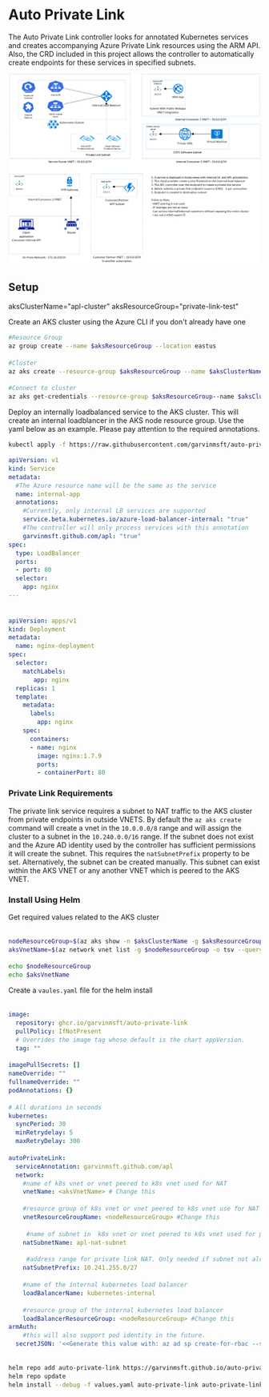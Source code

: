 # Auto Private Link
The Auto Private Link controller looks for annotated Kubernetes services and creates accompanying Azure Private Link resources using the ARM API. Also, the CRD included in this project allows the controller to automatically create endpoints for these services in specified subnets.  

![Architecture](images/architecture.png)


## Setup
aksClusterName="apl-cluster"
aksResourceGroup="private-link-test"

Create an AKS cluster using the Azure CLI if you don't already have one 
```bash
#Resource Group
az group create --name $aksResourceGroup --location eastus

#Cluster 
az aks create --resource-group $aksResourceGroup --name $aksClusterName --node-count 1 --generate-ssh-keys

#Connect to cluster
az aks get-credentials --resource-group $aksResourceGroup--name $aksClusterName

```
Deploy an internally loadbalanced service to the AKS cluster. This will create an internal loadblancer in the AKS node resource group. Use the yaml below as an example. Please pay attention to the required annotations.

```bash
kubectl apply -f https://raw.githubusercontent.com/garvinmsft/auto-private-link/main/example/internal-service.yaml
```

```yaml
apiVersion: v1
kind: Service
metadata:
  #The Azure resource name will be the same as the service
  name: internal-app
  annotations:
    #Currently, only internal LB services are supported
    service.beta.kubernetes.io/azure-load-balancer-internal: "true"
    #The controller will only process services with this annotation
    garvinmsft.github.com/apl: "true"
spec:
  type: LoadBalancer
  ports:
  - port: 80
  selector:
    app: nginx
---


apiVersion: apps/v1
kind: Deployment
metadata:
  name: nginx-deployment
spec:
  selector:
    matchLabels:
       app: nginx
  replicas: 1
  template:
    metadata:
      labels:
        app: nginx
    spec:
      containers:
      - name: nginx
        image: nginx:1.7.9
        ports:
        - containerPort: 80

```
### Private Link Requirements

The private link service requires a subnet to NAT traffic to the AKS cluster from private endpoints in outside VNETS. By default the `az aks create` command will create a vnet in the `10.0.0.0/8` range and will assign the cluster to a subnet in the `10.240.0.0/16` range. If the subnet does not exist and the Azure AD identity used by the controller has sufficient permissions it will create the subnet. This requires the `natSubnetPrefix` property to be set. Alternatively, the subnet can be created manually. This subnet can exist within the AKS VNET or any another VNET which is peered to the AKS VNET.

### Install Using Helm
Get required values related to the AKS cluster
```bash

nodeResourceGroup=$(az aks show -n $aksClusterName -g $aksResourceGroup -o tsv --query "nodeResourceGroup")
aksVnetName=$(az network vnet list -g $nodeResourceGroup -o tsv --query "[0].name")

echo $nodeResourceGroup
echo $aksVnetName
```


Create a `vaules.yaml` file for the helm install

```yaml

image:
  repository: ghcr.io/garvinmsft/auto-private-link
  pullPolicy: IfNotPresent
  # Overrides the image tag whose default is the chart appVersion.
  tag: ""

imagePullSecrets: []
nameOverride: ""
fullnameOverride: ""
podAnnotations: {}

# All durations in seconds
kubernetes:
  syncPeriod: 30
  minRetrydelay: 5
  maxRetryDelay: 300

autoPrivateLink:
  serviceAnnotation: garvinmsft.github.com/apl
  network:
    #name of k8s vnet or vnet peered to k8s vnet used for NAT
    vnetName: <aksVnetName> # Change this

    #resource group of k8s vnet or vnet peered to k8s vnet use for NAT
    vnetResourceGroupName: <nodeResourceGroup> #Change this

     #name of subnet in  k8s vnet or vnet peered to k8s vnet used for private link NAT
    natSubnetName: apl-nat-subnet

     #address range for private link NAT. Only needed if subnet not already created
    natSubnetPrefix: 10.241.255.0/27

    #name of the internal kubernetes load balancer 
    loadBalancerName: kubernetes-internal 

    #resource group of the internal kubernetes load balancer
    loadBalancerResourceGroup: <nodeResourceGroup> #Change this 
armAuth:
    #this will also support pod identity in the future.
  secretJSON: '<<Generate this value with: az ad sp create-for-rbac --sdk-auth | base64 -w0 >>'
```



```bash

helm repo add auto-private-link https://garvinmsft.github.io/auto-private-link
helm repo update
helm install --debug -f values.yaml auto-private-link auto-private-link/auto-private-link

```
